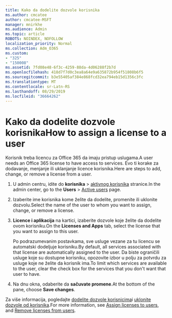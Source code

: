 ```yaml
---
title: Kako da dodelite dozvole korisnika
ms.author: cmcatee
author: cmcatee-MSFT
manager: mnirkhe
ms.audience: Admin
ms.topic: article
ROBOTS: NOINDEX, NOFOLLOW
localization_priority: Normal
ms.collection: Adm_O365
ms.custom:
- "325"
- "150008"
ms.assetid: 7fd08e48-6f3c-4259-88da-4d06288f2b7d
ms.openlocfilehash: 418d7f7d0c3ea8a64e9a635872b954f51808b6f5
ms.sourcegitcommit: b3e55405af384e868fcd32ea794eb15d1356c3fc
ms.translationtype: MT
ms.contentlocale: sr-Latn-RS
ms.lasthandoff: 08/29/2019
ms.locfileid: "36664262"
---
```

# <a name="how-to-assign-a-license-to-a-user"></a><span data-ttu-id="4a9a9-102">Kako da dodelite dozvole korisnika</span><span class="sxs-lookup"><span data-stu-id="4a9a9-102">How to assign a license to a user</span></span>

<span data-ttu-id="4a9a9-103">Korisnik treba licencu za Office 365 da imaju pristup uslugama.</span><span class="sxs-lookup"><span data-stu-id="4a9a9-103">A user needs an Office 365 license to have access to services.</span></span> <span data-ttu-id="4a9a9-104">Evo ti korake za dodavanje, menjanje ili uklanjanje licence korisnika.</span><span class="sxs-lookup"><span data-stu-id="4a9a9-104">Here are steps to add, change, or remove a license from a user.</span></span>
  
1. <span data-ttu-id="4a9a9-105">U admin centru, idite do **korisnika** \> [aktivnog korisnika](https://go.microsoft.com/fwlink/p/?linkid=834822) stranice.</span><span class="sxs-lookup"><span data-stu-id="4a9a9-105">In the admin center, go to the **Users** \> [Active users](https://go.microsoft.com/fwlink/p/?linkid=834822) page.</span></span>

2. <span data-ttu-id="4a9a9-106">Izaberite ime korisnika kome želite da dodelite, promenite ili uklonite dozvolu.</span><span class="sxs-lookup"><span data-stu-id="4a9a9-106">Select the name of the user to whom you want to assign, change, or remove a license.</span></span>

3. <span data-ttu-id="4a9a9-107">**Licence i aplikacija** na kartici, izaberite dozvole koje želite da dodelite ovom korisniku.</span><span class="sxs-lookup"><span data-stu-id="4a9a9-107">On the **Licenses and Apps** tab, select the license that you want to assign to this user.</span></span>

    <span data-ttu-id="4a9a9-108">Po podrazumevanim postavkama, sve usluge vezane za tu licencu se automatski dodeljuje korisniku.</span><span class="sxs-lookup"><span data-stu-id="4a9a9-108">By default, all services associated with that license are automatically assigned to the user.</span></span> <span data-ttu-id="4a9a9-109">Da biste ograničili usluge koje su dostupne korisniku, opozovite izbor u polju za potvrdu za usluge koje ne želite da korisnik ima.</span><span class="sxs-lookup"><span data-stu-id="4a9a9-109">To limit which services are available to the user, clear the check box for the services that you don't want that user to have.</span></span>

4. <span data-ttu-id="4a9a9-110">Na dnu okna, odaberite da **sačuvate promene**.</span><span class="sxs-lookup"><span data-stu-id="4a9a9-110">At the bottom of the pane, choose **Save changes**.</span></span>

<span data-ttu-id="4a9a9-111">Za više informacija, pogledajte [dodelite dozvole korisnicima](https://docs.microsoft.com/office365/admin/subscriptions-and-billing/assign-licenses-to-users)i [uklonite dozvole od korisnika](https://docs.microsoft.com/office365/admin/subscriptions-and-billing/remove-licenses-from-users).</span><span class="sxs-lookup"><span data-stu-id="4a9a9-111">For more information, see [Assign licenses to users](https://docs.microsoft.com/office365/admin/subscriptions-and-billing/assign-licenses-to-users), and [Remove licenses from users](https://docs.microsoft.com/office365/admin/subscriptions-and-billing/remove-licenses-from-users).</span></span>